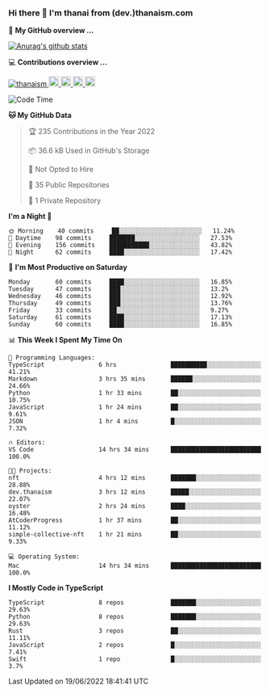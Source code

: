 ### Hi there 👋 I'm thanai from (dev.)thanaism.com

<!-- バッジ関連 -->
<!--
メイン：https://shields.io/category/social
GitHub view：https://github.com/antonkomarev/github-profile-views-counter
Qiita contributions：https://qiita.com/mikkame/items/f2c60d9caf8a8e38ec50
 -->

🍎 **My GitHub overview ...**

<!-- GitHubトロフィー -->
<!--
https://github.com/ryo-ma/github-profile-trophy
 -->

<!-- [![trophy](https://github-profile-trophy.vercel.app/?username=thanaism)](https://github.com/thanaism/thanaism) -->

<!-- GitHubステータス -->
<!--
https://github.com/anuraghazra/github-readme-stats
 -->

[![Anurag's github stats](https://github-readme-stats.vercel.app/api?username=thanaism&count_private=true&show_icons=true)](https://github.com/thanaism/thanaism)

<!-- [![ReadMe Card](https://github-readme-stats.vercel.app/api/pin/?username=thanaism&repo=thanaism)](https://github.com/thanaism/thanaism) -->

<!-- Skill icons -->
<!--
https://rahuldkjain.github.io/gh-profile-readme-generator/
 -->

💻 **Contributions overview ...**

<p align="left">

  <a href="https://github.com/thanaism/thanaism/">
    <img src="https://komarev.com/ghpvc/?username=thanaism" alt="thanaism" />
  </a>
  <a href="http://twitter.com/okinawa__noodle">
    <img height="20" src="https://img.shields.io/twitter/follow/okinawa__noodle?label=Twitter&logo=twitter&style=flat" />
  </a>
  <a href="https://github.com/thanaism">
    <img height="20" src="https://img.shields.io/github/followers/thanaism?label=follow&logo=github&style=flat" />
  </a>
  <!-- <a href="https://www.reddit.com/user/thanaism">
    <img height="20" src="https://img.shields.io/reddit/user-karma/combined/thanaism?label=Reddit&logo=reddit&style=flat" />
  </a>
  <a href="https://stackoverflow.com/users/5720201/thanaism">
    <img height="20" src="https://img.shields.io/stackexchange/stackoverflow/r/5720201?label=StackOverflow&logo=stack-overflow&style=flat" /> -->
  </a>
  <a href="http://qiita.com/thanai">
    <img height="20" src="https://qiita-badge.apiapi.app/s/thanai/posts.svg" />
  </a>
  <//qiita.com/thanai">
    <img height="20" src="https://qiita-badge.apiapi.app/s/thanai/contributions.svg" />
  </a>
</p>

<!--START_SECTION:waka-->
![Code Time](http://img.shields.io/badge/Code%20Time-747%20hrs%206%20mins-blue)

**🐱 My GitHub Data** 

> 🏆 235 Contributions in the Year 2022
 > 
> 📦 36.6 kB Used in GitHub's Storage 
 > 
> 🚫 Not Opted to Hire
 > 
> 📜 35 Public Repositories 
 > 
> 🔑 1 Private Repository 
 > 
**I'm a Night 🦉** 

```text
🌞 Morning    40 commits     ██░░░░░░░░░░░░░░░░░░░░░░░   11.24% 
🌆 Daytime    98 commits     ███████░░░░░░░░░░░░░░░░░░   27.53% 
🌃 Evening    156 commits    ███████████░░░░░░░░░░░░░░   43.82% 
🌙 Night      62 commits     ████░░░░░░░░░░░░░░░░░░░░░   17.42%

```
📅 **I'm Most Productive on Saturday** 

```text
Monday       60 commits     ████░░░░░░░░░░░░░░░░░░░░░   16.85% 
Tuesday      47 commits     ███░░░░░░░░░░░░░░░░░░░░░░   13.2% 
Wednesday    46 commits     ███░░░░░░░░░░░░░░░░░░░░░░   12.92% 
Thursday     49 commits     ███░░░░░░░░░░░░░░░░░░░░░░   13.76% 
Friday       33 commits     ██░░░░░░░░░░░░░░░░░░░░░░░   9.27% 
Saturday     61 commits     ████░░░░░░░░░░░░░░░░░░░░░   17.13% 
Sunday       60 commits     ████░░░░░░░░░░░░░░░░░░░░░   16.85%

```


📊 **This Week I Spent My Time On** 

```text
💬 Programming Languages: 
TypeScript               6 hrs               ██████████░░░░░░░░░░░░░░░   41.21% 
Markdown                 3 hrs 35 mins       ██████░░░░░░░░░░░░░░░░░░░   24.66% 
Python                   1 hr 33 mins        ██░░░░░░░░░░░░░░░░░░░░░░░   10.75% 
JavaScript               1 hr 24 mins        ██░░░░░░░░░░░░░░░░░░░░░░░   9.61% 
JSON                     1 hr 4 mins         █░░░░░░░░░░░░░░░░░░░░░░░░   7.32%

🔥 Editors: 
VS Code                  14 hrs 34 mins      █████████████████████████   100.0%

🐱‍💻 Projects: 
nft                      4 hrs 12 mins       ███████░░░░░░░░░░░░░░░░░░   28.88% 
dev.thanaism             3 hrs 12 mins       █████░░░░░░░░░░░░░░░░░░░░   22.07% 
oyster                   2 hrs 24 mins       ████░░░░░░░░░░░░░░░░░░░░░   16.48% 
AtCoderProgress          1 hr 37 mins        ██░░░░░░░░░░░░░░░░░░░░░░░   11.12% 
simple-collective-nft    1 hr 21 mins        ██░░░░░░░░░░░░░░░░░░░░░░░   9.33%

💻 Operating System: 
Mac                      14 hrs 34 mins      █████████████████████████   100.0%

```

**I Mostly Code in TypeScript** 

```text
TypeScript               8 repos             ███████░░░░░░░░░░░░░░░░░░   29.63% 
Python                   8 repos             ███████░░░░░░░░░░░░░░░░░░   29.63% 
Rust                     3 repos             ██░░░░░░░░░░░░░░░░░░░░░░░   11.11% 
JavaScript               2 repos             █░░░░░░░░░░░░░░░░░░░░░░░░   7.41% 
Swift                    1 repo              █░░░░░░░░░░░░░░░░░░░░░░░░   3.7%

```



 Last Updated on 19/06/2022 18:41:41 UTC
<!--END_SECTION:waka-->

